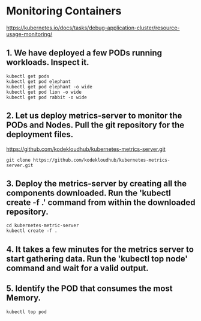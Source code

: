 # Monitoring Containers

https://kubernetes.io/docs/tasks/debug-application-cluster/resource-usage-monitoring/

## 1. We have deployed a few PODs running workloads. Inspect it.

```
kubectl get pods
kubectl get pod elephant
kubectl get pod elephant -o wide
kubectl get pod lion -o wide
kubectl get pod rabbit -o wide
```

## 2. Let us deploy metrics-server to monitor the PODs and Nodes. Pull the git repository for the deployment files.

https://github.com/kodekloudhub/kubernetes-metrics-server.git

```
git clone https://github.com/kodekloudhub/kubernetes-metrics-server.git
```

## 3. Deploy the metrics-server by creating all the components downloaded. Run the 'kubectl create -f .' command from within the downloaded repository.

```
cd kubernetes-metric-server
kubectl create -f .
```

## 4. It takes a few minutes for the metrics server to start gathering data. Run the 'kubectl top node' command and wait for a valid output.

## 5. Identify the POD that consumes the most Memory.

`kubectl top pod`

